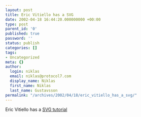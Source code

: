 ```yaml
---
layout: post
title: Eric Vitiello has a SVG
date: 2002-04-18 16:44:20.000000000 +00:00
type: post
parent_id: '0'
published: true
password: ''
status: publish
categories: []
tags:
- Uncategorized
meta: {}
author:
  login: niklas
  email: niklas@protocol7.com
  display_name: Niklas
  first_name: Niklas
  last_name: Gustavsson
permalink: "/archives/2002/04/18/eric_vitiello_has_a_svg/"
---
```

Eric Vitiello has a [SVG tutorial](http://www.digital-web.com/tutorials/)

